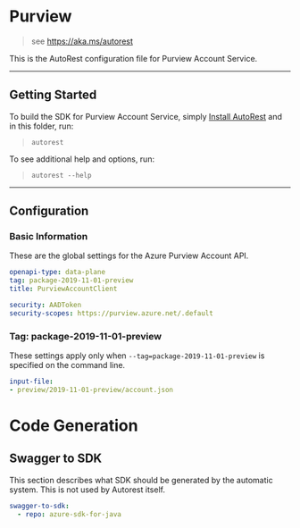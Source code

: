 # Purview

> see https://aka.ms/autorest

This is the AutoRest configuration file for Purview Account Service.

---

## Getting Started

To build the SDK for Purview Account Service, simply [Install AutoRest](https://aka.ms/autorest/install) and in this folder, run:

> `autorest`

To see additional help and options, run:

> `autorest --help`

---

## Configuration

### Basic Information
These are the global settings for the Azure Purview Account API.

``` yaml
openapi-type: data-plane
tag: package-2019-11-01-preview
title: PurviewAccountClient
```

``` yaml
security: AADToken
security-scopes: https://purview.azure.net/.default
```

### Tag: package-2019-11-01-preview

These settings apply only when `--tag=package-2019-11-01-preview` is specified on the command line.

``` yaml $(tag) == 'package-2019-11-01-preview'
input-file:
- preview/2019-11-01-preview/account.json
```

# Code Generation

## Swagger to SDK

This section describes what SDK should be generated by the automatic system.
This is not used by Autorest itself.

``` yaml $(swagger-to-sdk)
swagger-to-sdk:
  - repo: azure-sdk-for-java
```
